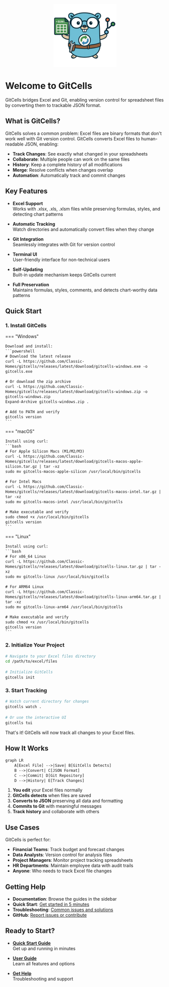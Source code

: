 <p align="center">
  <img src="assets/logo.png" alt="GitCells Logo" width="200">
</p>

# Welcome to GitCells

GitCells bridges Excel and Git, enabling version control for spreadsheet files by converting them to trackable JSON format.

## What is GitCells?

GitCells solves a common problem: Excel files are binary formats that don't work well with Git version control. GitCells converts Excel files to human-readable JSON, enabling:

- **Track Changes**: See exactly what changed in your spreadsheets
- **Collaborate**: Multiple people can work on the same files
- **History**: Keep a complete history of all modifications
- **Merge**: Resolve conflicts when changes overlap
- **Automation**: Automatically track and commit changes

## Key Features

<div class="grid cards" markdown>

- **Excel Support**  
  Works with .xlsx, .xls, .xlsm files while preserving formulas, styles, and detecting chart patterns

- **Automatic Tracking**  
  Watch directories and automatically convert files when they change

- **Git Integration**  
  Seamlessly integrates with Git for version control

- **Terminal UI**  
  User-friendly interface for non-technical users

- **Self-Updating**  
  Built-in update mechanism keeps GitCells current

- **Full Preservation**  
  Maintains formulas, styles, comments, and detects chart-worthy data patterns

</div>

## Quick Start

### 1. Install GitCells

=== "Windows"

    Download and install:
    ```powershell
    # Download the latest release
    curl -L https://github.com/Classic-Homes/gitcells/releases/latest/download/gitcells-windows.exe -o gitcells.exe

    # Or download the zip archive
    curl -L https://github.com/Classic-Homes/gitcells/releases/latest/download/gitcells-windows.zip -o gitcells-windows.zip
    Expand-Archive gitcells-windows.zip .

    # Add to PATH and verify
    gitcells version
    ```

=== "macOS"

    Install using curl:
    ```bash
    # For Apple Silicon Macs (M1/M2/M3)
    curl -L https://github.com/Classic-Homes/gitcells/releases/latest/download/gitcells-macos-apple-silicon.tar.gz | tar -xz
    sudo mv gitcells-macos-apple-silicon /usr/local/bin/gitcells

    # For Intel Macs
    curl -L https://github.com/Classic-Homes/gitcells/releases/latest/download/gitcells-macos-intel.tar.gz | tar -xz
    sudo mv gitcells-macos-intel /usr/local/bin/gitcells

    # Make executable and verify
    sudo chmod +x /usr/local/bin/gitcells
    gitcells version
    ```

=== "Linux"

    Install using curl:
    ```bash
    # For x86_64 Linux
    curl -L https://github.com/Classic-Homes/gitcells/releases/latest/download/gitcells-linux.tar.gz | tar -xz
    sudo mv gitcells-linux /usr/local/bin/gitcells

    # For ARM64 Linux
    curl -L https://github.com/Classic-Homes/gitcells/releases/latest/download/gitcells-linux-arm64.tar.gz | tar -xz
    sudo mv gitcells-linux-arm64 /usr/local/bin/gitcells

    # Make executable and verify
    sudo chmod +x /usr/local/bin/gitcells
    gitcells version
    ```

### 2. Initialize Your Project

```bash
# Navigate to your Excel files directory
cd /path/to/excel/files

# Initialize GitCells
gitcells init
```

### 3. Start Tracking

```bash
# Watch current directory for changes
gitcells watch .

# Or use the interactive UI
gitcells tui
```

That's it! GitCells will now track all changes to your Excel files.

## How It Works

```mermaid
graph LR
    A[Excel File] -->|Save| B[GitCells Detects]
    B -->|Convert| C[JSON Format]
    C -->|Commit| D[Git Repository]
    D -->|History| E[Track Changes]
```

1. **You edit** your Excel files normally
2. **GitCells detects** when files are saved
3. **Converts to JSON** preserving all data and formatting
4. **Commits to Git** with meaningful messages
5. **Track history** and collaborate with others

## Use Cases

GitCells is perfect for:

- **Financial Teams**: Track budget and forecast changes
- **Data Analysts**: Version control for analysis files
- **Project Managers**: Monitor project tracking spreadsheets
- **HR Departments**: Maintain employee data with audit trails
- **Anyone**: Who needs to track Excel file changes

## Getting Help

- **Documentation**: Browse the guides in the sidebar
- **Quick Start**: [Get started in 5 minutes](getting-started/quickstart.md)
- **Troubleshooting**: [Common issues and solutions](user-guide/troubleshooting.md)
- **GitHub**: [Report issues or contribute](https://github.com/Classic-Homes/gitcells)

## Ready to Start?

<div class="grid cards" markdown>

- **[Quick Start Guide](getting-started/quickstart.md)**  
  Get up and running in minutes

- **[User Guide](user-guide/configuration.md)**  
  Learn all features and options

- **[Get Help](user-guide/troubleshooting.md)**  
  Troubleshooting and support

</div>
